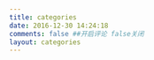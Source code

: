 ```yaml
---
title: categories
date: 2016-12-30 14:24:18
comments: false ##开启评论 false关闭
layout: categories
---
```

